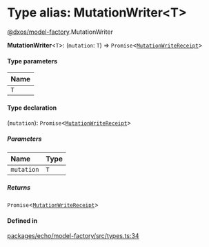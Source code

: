 # Type alias: MutationWriter<T\>

[@dxos/model-factory](../modules/dxos_model_factory.md).MutationWriter

 **MutationWriter**<`T`\>: (`mutation`: `T`) => `Promise`<[`MutationWriteReceipt`](../interfaces/dxos_model_factory.MutationWriteReceipt.md)\>

#### Type parameters

| Name |
| :------ |
| `T` |

#### Type declaration

(`mutation`): `Promise`<[`MutationWriteReceipt`](../interfaces/dxos_model_factory.MutationWriteReceipt.md)\>

##### Parameters

| Name | Type |
| :------ | :------ |
| `mutation` | `T` |

##### Returns

`Promise`<[`MutationWriteReceipt`](../interfaces/dxos_model_factory.MutationWriteReceipt.md)\>

#### Defined in

[packages/echo/model-factory/src/types.ts:34](https://github.com/dxos/dxos/blob/db8188dae/packages/echo/model-factory/src/types.ts#L34)
